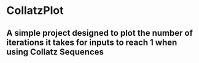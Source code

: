 # CollatzPlot
## A simple project designed to plot the number of iterations it takes for inputs to reach 1 when using Collatz Sequences
